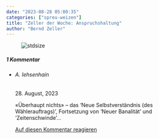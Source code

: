 ```yaml
---
date: "2023-08-28 05:00:35"
categories: ["spreu-weizen"]
title: "Zeller der Woche: Anspruchshaltung"
author: "Bernd Zeller"
---
```



<figure>
<img src="https://www.publicomag.com/wp-content/uploads/2023/08/Anspruchshaltung-1320x934.jpg" alt=stdsize>
</figure>


<!--more-->
<h5 class="comments-h">
1 Kommentar </h5>
<ul class="commentlist">
<li class="comment even thread-even depth-1 clearfix" id="li-comment-120011">
<h6 class="author">A. Iehsenhain</h6> <span class="date">28. August, 2023</span>



«Überhaupt nichts» &#8211; das &#8216;Neue Selbstverständnis (des Wählerauftrags)&#8217;, Fortsetzung von &#8216;Neuer Banalität&#8217; und &#8216;Zeitenschwinde&#8217;&#8230;

<a rel="nofollow" class="comment-reply-link" href="#comment-120011" data-commentid="120011" data-postid="17692" data-belowelement="comment-120011" data-respondelement="respond" data-replyto="Antworte auf A. Iehsenhain" aria-label="Antworte auf A. Iehsenhain">Auf diesen Kommentar reagieren</a> 


</li>
</ul>
